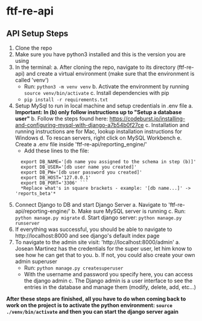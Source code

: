 # ftf-re-api
## API Setup Steps
1. Clone the repo
2. Make sure you have python3 installed and this is the version you are using
3. In the terminal:
  a. After cloning the repo, navigate to its directory (ftf-re-api) and create a virtual environment (make sure that the environment is called 'venv')
    - Run: `python3 -m venv venv`
  b. Activate the environment by running `source venv/bin/activate`
  c. Install dependencies with pip
    - `pip install -r requirements.txt`
4. Setup MySql to run in local machine and setup credentials in .env file
  a. **Important: In (b) only follow instructions up to "Setup a database user"**
  b. Follow the steps found here: https://codeburst.io/installing-and-configuring-mysql-with-django-a7b54b0f27ce
  c. Installation and running instructions are for Mac, lookup installation instructions for Windows
  d. To rescan servers, right click on MySQL Workbench
  e. Create a .env file inside 'ftf-re-api/reporting_engine/'
     - Add these lines to the file:
     ```
       export DB_NAME='[db name you assigned to the schema in step (b)]'
       export DB_USER='[db user name you created]'
       export DB_PW='[db user password you created]'
       export DB_HOST='127.0.0.1'
       export DB_PORT='3306' ```
       *Replace what's in square brackets - example: '[db name...]' -> 'reports_beta'*
5. Connect Django to DB and start Django Server
  a. Navigate to 'ftf-re-api/reporting-engine/'
  b. Make sure MySQL server is running
  c. Run: `python manage.py migrate`
  d. Start django server: `python manage.py runserver`
6. If everything was successful, you should be able to navigate to http://localhost:8000 and see django's default index page
7. To navigate to the admin site visit: 'http://localhost:8000/admin'
  a. Josean Martinez has the credentials for the super user, let him know to see how he can get that to you.
  b. If not, you could also create your own admin superuser
    - Run: `python manage.py createsuperuser`
    - With the username and password you specify here, you can access the django admin
  c. The Django admin is a user interface to see the entries in the database and manage them (modify, delete, add, etc...)
  
**After these steps are finished, all you have to do when coming back to work on the project is to activate the python environment: `source ./venv/bin/activate` and then you can start the django server again**

  
  
  
